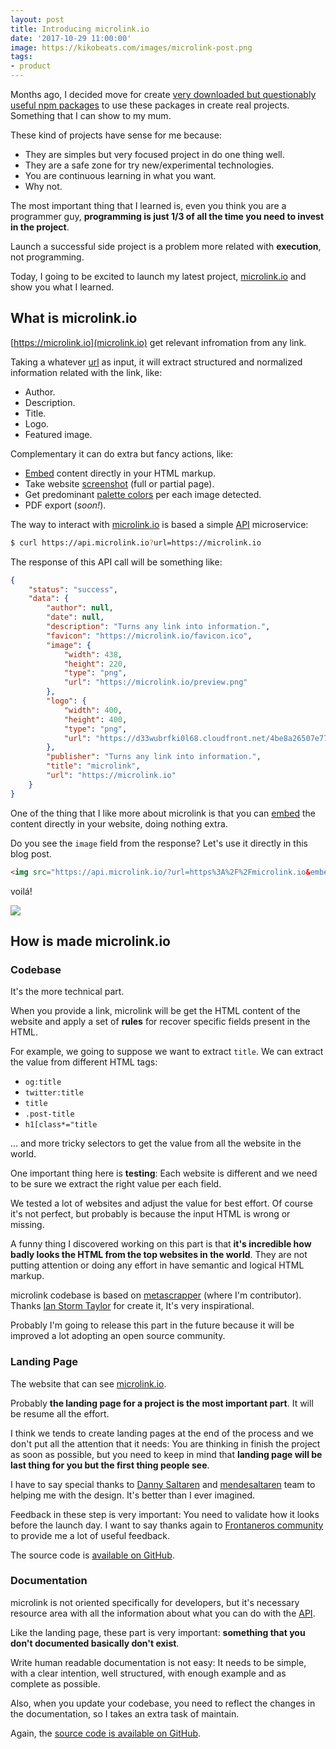 ```yaml
---
layout: post
title: Introducing microlink.io
date: '2017-10-29 11:00:00'
image: https://kikobeats.com/images/microlink-post.png
tags:
- product
---
```


Months ago, I decided move for create [very downloaded but questionably useful npm packages](https://www.npmjs.com/package/emojis-list) to use these packages in create real projects. Something that I can show to my mum.

These kind of projects have sense for me because:

- They are simples but very focused project in do one thing well.
- They are a safe zone for try new/experimental technologies.
- You are continuous learning in what you want.
- Why not.

The most important thing that I learned is, even you think you are a programmer guy, **programming is just 1/3 of all the time you need to invest in the project**.

Launch a successful side project is a problem more related with **execution**, not programming.

Today, I going to be excited to launch my latest project, [microlink.io](https://microlink.io) and show you what I learned.

## What is microlink.io

[https://microlink.io](microlink.io) get relevant infromation from any link.


Taking a whatever [url](https://docs.microlink.io/#url) as input, it will extract structured and normalized information related with the link, like:

- Author.
- Description.
- Title.
- Logo.
- Featured image.

Complementary it can do extra but fancy actions, like:

- [Embed](https://docs.microlink.io/#embeded-support) content directly in your HTML markup.
- Take website [screenshot](https://docs.microlink.io/#screenshot) (full or partial page).
- Get predominant [palette colors](https://docs.microlink.io/#palette) per each image detected.
- PDF export (*soon!*).

The way to interact with [microlink.io](https://microlink.io) is based a simple [API](https://docs.microlink.io) microservice:

```bash
$ curl https://api.microlink.io?url=https://microlink.io
```

The response of this API call will be something like:

```json
{
	"status": "success",
	"data": {
		"author": null,
		"date": null,
		"description": "Turns any link into information.",
		"favicon": "https://microlink.io/favicon.ico",
		"image": {
			"width": 438,
			"height": 220,
			"type": "png",
			"url": "https://microlink.io/preview.png"
		},
		"logo": {
			"width": 400,
			"height": 400,
			"type": "png",
			"url": "https://d33wubrfki0l68.cloudfront.net/4be8a26507e779272b76c8427a86066bd1bc7346/168e4/logo.png"
		},
		"publisher": "Turns any link into information.",
		"title": "microlink",
		"url": "https://microlink.io"
	}
}
```

One of the thing that I like more about microlink is that you can [embed](https://docs.microlink.io/#embeded-support) the content directly in your website, doing nothing extra.

Do you see the `image` field from the response? Let's use it directly in this blog post. 

```html
<img src="https://api.microlink.io/?url=https%3A%2F%2Fmicrolink.io&embed=image.url" />
```

voilá!

<img src="https://api.microlink.io/?url=https%3A%2F%2Fmicrolink.io&embed=image.url" />

## How is made microlink.io

### Codebase

It's the more technical part.

When you provide a link, microlink will be get the HTML content of the website and apply a set of **rules** for recover specific fields present in the HTML.

For example, we going to suppose we want to extract `title`. We can extract the value from different HTML tags:

- `og:title`
- `twitter:title`
- `title`
- `.post-title`
- `h1[class*="title`

... and more tricky selectors to get the value from all the website in the world.

One important thing here is **testing**: Each website is different and we need to be sure we extract the right value per each field.

We tested a lot of websites and adjust the value for best effort. Of course it's not perfect, but probably is because the input HTML is wrong or missing.

A funny thing I discovered working on this part is that **it's incredible how badly looks the HTML from the top websites in the world**. They are not putting attention or doing any effort in have semantic and logical HTML markup.

microlink codebase is based on [metascrapper](https://github.com/ianstormtaylor/metascraper) (where I'm contributor). Thanks [Ian Storm Taylor](https://twitter.com/ianstormtaylor) for create it, It's very inspirational.

Probably I'm going to release this part in the future because it will be improved a lot adopting an open source community.

### Landing Page

The website that can see  [microlink.io](https://microlink.io). 

Probably **the landing page for a project is the most important part**. It will be resume all the effort. 

I think we tends to create landing pages at the end of the process and we don't put all the attention that it needs: You are thinking in finish the project as soon as possible, but you need to keep in mind that **landing page will be last thing for you but the first thing people see**.

I have to say special thanks to [Danny Saltaren](https://twitter.com/dsaltaren) and [mendesaltaren](https://www.mendesaltaren.com) team to helping me with the design. It's better than I ever imagined.

Feedback in these step is very important: You need to validate how it looks before the launch day. I want to say thanks again to [Frontaneros community](https://github.com/Frontaneria) to provide me a lot of useful feedback.

The source code is [available on GitHub](https://github.com/microlinkhq/www). 

### Documentation

microlink is not oriented specifically for developers, but it's necessary resource area with all the information about what you can do with the [API](https://docs.microlink.io/#getting-started).

Like the landing page, these part is very important: **something that you don't documented basically don't exist**.

Write human readable documentation is not easy: It needs to be simple, with a clear intention, well structured, with enough example and as complete as possible. 

Also, when you update your codebase, you need to reflect the changes in the documentation, so I takes an extra task of maintain.

Again, the [source code is available on GitHub](https://github.com/microlinkhq/docs).

